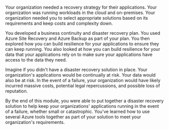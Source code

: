 Your organization needed a recovery strategy for their applications. Your organization was running workloads in the cloud and on-premises. Your organization needed you to select appropriate solutions based on its requirements and keep costs and complexity down.

You developed a business continuity and disaster recovery plan. You used Azure Site Recovery and Azure Backup as part of your plan. You then explored how you can build resilience for your applications to ensure they can keep running. You also looked at how you can build resilience for your data that your applications rely on to make sure your applications have access to the data they need.

Imagine if you didn't have a disaster recovery solution in place. Your organization's applications would be continually at risk. Your data would also be at risk. In the event of a failure, your organization would have likely incurred massive costs,  potential legal repercussions, and possible loss of reputation.

By the end of this module, you were able to put together a disaster recovery solution to help keep your organizations' applications running in the event of a failure, whether small or catastrophic. You've learned how to use several Azure tools together as part of your solution to meet your organization's requirements.
